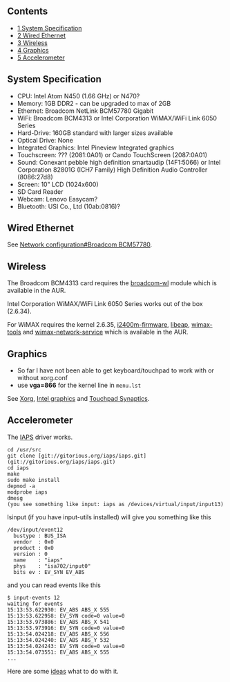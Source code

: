 ## Contents

*   [1 System Specification](#System_Specification)
*   [2 Wired Ethernet](#Wired_Ethernet)
*   [3 Wireless](#Wireless)
*   [4 Graphics](#Graphics)
*   [5 Accelerometer](#Accelerometer)

## System Specification

*   CPU: Intel Atom N450 (1.66 GHz) or N470?
*   Memory: 1GB DDR2 - can be upgraded to max of 2GB
*   Ethernet: Broadcom NetLink BCM57780 Gigabit
*   WiFi: Broadcom BCM4313 or Intel Corporation WiMAX/WiFi Link 6050 Series
*   Hard-Drive: 160GB standard with larger sizes available
*   Optical Drive: None
*   Integrated Graphics: Intel Pineview Integrated graphics
*   Touchscreen: ??? (2081:0A01) or Cando TouchScreen (2087:0A01)
*   Sound: Conexant pebble high definition smartaudip (14F1:5066) or Intel Corporation 82801G (ICH7 Family) High Definition Audio Controller (8086:27d8)
*   Screen: 10" LCD (1024x600)
*   SD Card Reader
*   Webcam: Lenovo Easycam?
*   Bluetooth: USI Co., Ltd (10ab:0816)?

## Wired Ethernet

See [Network configuration#Broadcom BCM57780](/index.php/Network_configuration#Broadcom_BCM57780 "Network configuration").

## Wireless

The Broadcom BCM4313 card requires the [broadcom-wl](https://www.archlinux.org/packages/?name=broadcom-wl) module which is available in the AUR.

Intel Corporation WiMAX/WiFi Link 6050 Series works out of the box (2.6.34).

For WiMAX requires the kernel 2.6.35, [i2400m-firmware](https://aur.archlinux.org/packages.php?ID=39403), [libeap](https://aur.archlinux.org/packages/libeap/), [wimax-tools](https://aur.archlinux.org/packages/wimax-tools/) and [wimax-network-service](https://aur.archlinux.org/packages/wimax-network-service/) which is available in the AUR.

## Graphics

*   So far I have not been able to get keyboard/touchpad to work with or without xorg.conf
*   use **vga=866** for the kernel line in `menu.lst`

See [Xorg](/index.php/Xorg "Xorg"), [Intel graphics](/index.php/Intel_graphics "Intel graphics") and [Touchpad Synaptics](/index.php/Touchpad_Synaptics "Touchpad Synaptics").

## Accelerometer

The [IAPS](http://gitorious.org/iaps) driver works.

```
cd /usr/src
git clone [git://gitorious.org/iaps/iaps.git](git://gitorious.org/iaps/iaps.git)
cd iaps
make
sudo make install
depmod -a
modprobe iaps
dmesg
(you see something like input: iaps as /devices/virtual/input/input13)

```

lsinput (if you have input-utils installed) will give you something like this

```
/dev/input/event12
  bustype : BUS_ISA
  vendor  : 0x0
  product : 0x0
  version : 0
  name    : "iaps"
  phys    : "isa702/input0"
  bits ev : EV_SYN EV_ABS

```

and you can read events like this

```
$ input-events 12
waiting for events
15:13:53.622930: EV_ABS ABS_X 555
15:13:53.622958: EV_SYN code=0 value=0
15:13:53.973886: EV_ABS ABS_X 541
15:13:53.973916: EV_SYN code=0 value=0
15:13:54.024218: EV_ABS ABS_X 556
15:13:54.024240: EV_ABS ABS_Y 532
15:13:54.024243: EV_SYN code=0 value=0
15:13:54.073551: EV_ABS ABS_X 555
...

```

Here are some [ideas](http://www.thinkwiki.org/wiki/HDAPS#Applications) what to do with it.